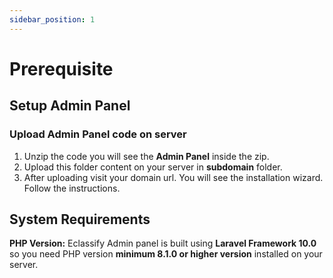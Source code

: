 ```yaml
---
sidebar_position: 1
---
```


# Prerequisite

## Setup Admin Panel

### Upload Admin Panel code on server

1. Unzip the code you will see the **Admin Panel** inside the zip.
2. Upload this folder content on your server in **subdomain** folder.
3. After uploading visit your domain url. You will see the installation wizard. Follow the instructions.

## System Requirements

**PHP Version:** Eclassify Admin panel is built using **Laravel Framework 10.0** so you need PHP version **minimum 8.1.0 or higher version** installed on your server.

